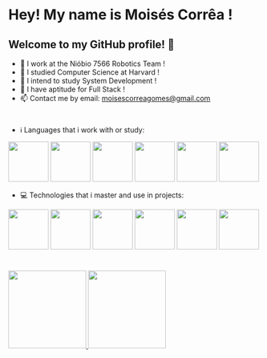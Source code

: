 # Hey! My name is Moisés Corrêa !
## Welcome to my GitHub profile! 🤟
 
- 🔭 I work at the Nióbio 7566 Robotics Team !
- 🌱 I studied Computer Science at Harvard !
- 🤔 I intend to study System Development !
- 💬 I have aptitude for Full Stack !
- 📫 Contact me by email: moisescorreagomes@gmail.com

#

- ℹ Languages that i work with or study:

<img src="https://cdn.jsdelivr.net/gh/devicons/devicon/icons/c/c-original.svg" widht="80" height="80"/> <img src="https://cdn.jsdelivr.net/gh/devicons/devicon/icons/cplusplus/cplusplus-original.svg" widht="80" height="80"/> <img src="https://cdn.jsdelivr.net/gh/devicons/devicon/icons/html5/html5-original.svg" widht="80" height="80"/> <img src="https://cdn.jsdelivr.net/gh/devicons/devicon/icons/css3/css3-original.svg" widht="80" height="80"/> <img src="https://cdn.jsdelivr.net/gh/devicons/devicon/icons/python/python-original.svg" widht="80" height="80"/> <img src="https://cdn.jsdelivr.net/gh/devicons/devicon/icons/javascript/javascript-plain.svg" widht="80" height="80"/>

- 💻 Technologies that i master and use in projects:

<img src="https://cdn.jsdelivr.net/gh/devicons/devicon/icons/aftereffects/aftereffects-original.svg" widht="80" height="80"/> <img src="https://cdn.jsdelivr.net/gh/devicons/devicon/icons/photoshop/photoshop-line.svg" widht="80" height="80"/> <img src="https://cdn.jsdelivr.net/gh/devicons/devicon/icons/illustrator/illustrator-line.svg" widht="80" height="80"/> <img src="https://cdn.jsdelivr.net/gh/devicons/devicon/icons/figma/figma-original.svg" widht="80" height="80"/> <img src="https://cdn.jsdelivr.net/gh/devicons/devicon/icons/vscode/vscode-original.svg" widht="80" height="80"/> <img src="https://cdn.jsdelivr.net/gh/devicons/devicon/icons/arduino/arduino-original.svg" widht="80" height="80"/>

#

<a href="https://github.com/seu-usuário-aqui">
<img height="155em" src="https://github-readme-stats.vercel.app/api/top-langs/?username=skittlexyz&layout=compact&langs_count=7&theme=dracula"/>
<img height="155em" src="https://github-readme-stats.vercel.app/api?username=skittlexyz&show_icons=true&theme=dracula&include_all_commits=true&count_private=true"/>
</div>

